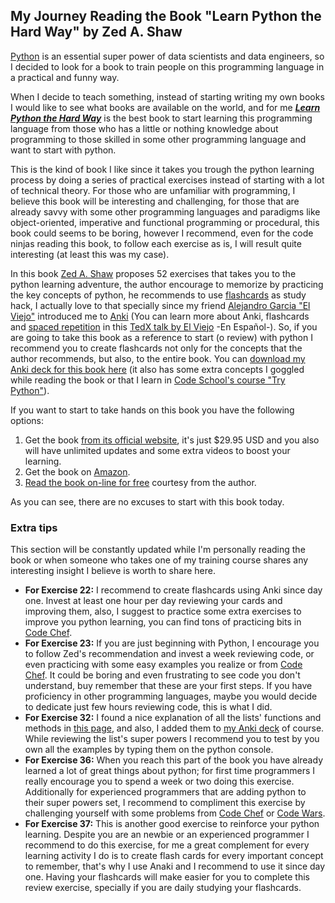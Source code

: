 My Journey Reading the Book "Learn Python the Hard Way" by Zed A. Shaw
----------------------------------------------------------------------------------------------------
[Python](https://en.wikipedia.org/wiki/Python_%28programming_language%29) is an essential super power of data scientists and data engineers, so I decided to look for a book to train people on this programming language in a practical and funny way.

When I decide to teach something, instead of starting writing my own books I would like to see what books are available on the world, and for me [_**Learn Python the Hard Way**_](http://learnpythonthehardway.org/) is the best book to start learning this programming language from those who has a little or nothing knowledge about programming to those skilled in some other programming language and want to start with python.

This is the kind of book I like since it takes you trough the python learning process by doing a series of practical exercises instead of starting with a lot of technical theory. For those who are unfamiliar with programming, I believe this book will be interesting and challenging, for those that are already savvy with some other programming languages and paradigms like object-oriented, imperative and functional programming or procedural, this book could seems to be boring, however I recommend, even for the code ninjas reading this book, to follow each exercise as is, I will result quite interesting (at least this was my case).

In this book [Zed A. Shaw](http://zedshaw.com/) proposes 52 exercises that takes you to the python learning adventure, the author encourage to memorize by practicing the key concepts of python, he recommends to use [flashcards](https://en.wikipedia.org/wiki/Flashcard) as study hack, I actually love to that specially since my friend [Alejandro Garcia "El Viejo"](https://www.linkedin.com/in/elviejo79) introduced me to [Anki](http://ankisrs.net/) (You can learn more about Anki, flashcards and [spaced repetition](https://en.wikipedia.org/wiki/Spaced_repetition) in this [TedX talk by El Viejo](https://youtu.be/ipSzg2_lmYE) -En Español-). So, if you are going to take this book as a reference to start (o review) with python I recommend you to create flashcards not only for the concepts that the author recommends, but also, to the entire book. You can [download my Anki deck for this book here](https://ankiweb.net/shared/info/1952340901) (it also has some extra concepts I goggled while reading the book or that I learn in [Code School's course "Try Python"](https://www.codeschool.com/courses/try-python/)).

If you want to start to take hands on this book you have the following options:

1. Get the book [from its official website](http://learnpythonthehardway.org/), it's just $29.95 USD and you also will have unlimited updates and some extra videos to boost your learning.
2. Get the book on [Amazon](http://www.amazon.com/Learn-Python-Hard-Way-Introduction/dp/0321884914/).
3. [Read the book on-line for free](http://learnpythonthehardway.org/book/) courtesy from the author.

As you can see, there are no excuses to start with this book today.

### Extra tips
This section will be constantly updated while I'm personally reading the book or when someone who takes one of my training course shares any interesting insight I believe is worth to share here.

* **For Exercise 22:** I recommend to create flashcards using Anki since day one. Invest at least one hour per day reviewing your cards and improving them, also, I suggest to practice some extra exercises to improve you python learning, you can find tons of practicing bits in [Code Chef](https://www.codechef.com/).
* **For Exercise 23:** If you are just beginning with Python, I encourage you to follow Zed's recommendation and invest a week reviewing code, or even practicing with some easy examples you realize or from [Code Chef](https://www.codechef.com/). It could be boring and even frustrating to see code you don't understand, buy remember that these are your first steps. If you have proficiency in other programming languages, maybe you would decide to dedicate just few hours reviewing code, this is what I did.
* **For Exercise 32:** I found a nice explanation of all the lists' functions and methods in [this page](http://www.tutorialspoint.com/python/python_lists.htm), and also, I added them to [my Anki deck](https://ankiweb.net/shared/info/1952340901) of course. While reviewing the list's super powers I recommend you to test by you own all the examples by typing them on the python console.
* **For Exercise 36:** When you reach this part of the book you have already learned a lot of great things about python; for first time programmers I really encourage you to spend a week or two doing this exercise. Additionally for experienced programmers that are adding python to their super powers set, I recommend to compliment this exercise by challenging yourself with some problems from [Code Chef](https://www.codechef.com/) or [Code Wars](http://www.codewars.com/).
* **For Exercise 37:** This is another good exercise to reinforce your python learning. Despite you are an newbie or an experienced programmer I recommend to do this exercise, for me a great complement for every learning activity I do is to create flash cards for every important concept to remember, that's why I use Anaki and I recommend to use it since day one. Having your flashcards will make easier for you to complete this review exercise, specially if you are daily studying your flashcards.